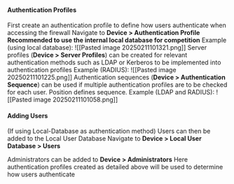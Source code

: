 #### Authentication Profiles
First create an authentication profile to define how users authenticate when accessing the firewall
Navigate to **Device > Authentication Profile**
**Recommended to use the internal local database for competition**
Example (using local database):
![[Pasted image 20250211101321.png]]
Server profiles (**Device > Server Profiles**) can be created for relevant authentication methods such as LDAP or Kerberos to be implemented into authentication profiles
Example (RADIUS):
![[Pasted image 20250211101225.png]]
Authentication sequences (**Device > Authentication Sequence**) can be used if multiple authentication profiles are to be checked for each user. Position defines sequence.
Example (LDAP and RADIUS):
![[Pasted image 20250211101058.png]]
#### Adding Users
(If using Local-Database as authentication method) Users can then be added to the Local User Database
Navigate to **Device > Local User Database > Users**

Administrators can be added to **Device > Administrators**
Here authentication profiles created as detailed above will be used to determine how users authenticate
